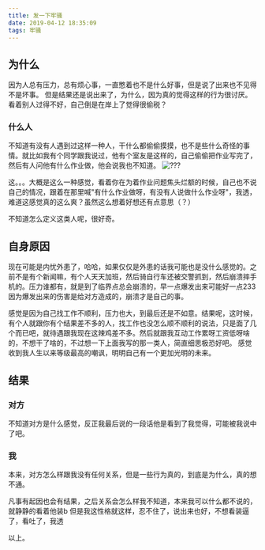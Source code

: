 ```yaml
---
title: 发一下牢骚
date: 2019-04-12 18:35:09
tags: 牢骚
---
```


## 为什么

因为人总有压力，总有烦心事，一直憋着也不是什么好事，但是说了出来也不见得不是坏事。
但是结果还是说出来了，为什么，因为真的觉得这样的行为很讨厌。看着别人过得不好，自己倒是在岸上了觉得很偷税？

### 什么人

不知道有没有人遇到过这样一种人，干什么都偷偷摸摸，也不是些什么奇怪的事情。就比如我有个同学跟我说过，他有个室友是这样的，自己偷偷把作业写完了，然后有人问他有什么作业做，他会说我也不知道。
![???](/images/???.jpg)

这。。。大概是这么一种感觉，看着你在为着作业问题焦头烂额的时候，自己也不说自己的情况，跟着在那里喊"有什么作业做呀，有没有人说做什么作业呀"，我透，难道这感觉真的这么爽？虽然这么想着好想还有点意思（？）

不知道怎么定义这类人呢，很好奇。

## 自身原因

现在可能是内忧外患了，哈哈，如果仅仅是外患的话我可能也是没什么感觉的。之前不是有个新闻嘛，有个人天天加班，然后骑自行车还被交警抓到，然后崩溃摔手机的。压力谁都有，就是到了临界点总会崩溃的，早一点爆发出来可能好一点233
因为爆发出来的伤害是给对方造成的，崩溃才是自己的事。

感觉是因为自己找工作不顺利，压力也大，到最后还是不如意。结果呢，这时候，有个人就跟你有个结果差不多的人，找工作也没怎么顺不顺利的说法，只是面了几个而已吧，就待遇跟我现在这辣鸡差不多。然后就跟我互动工作累呀工资低呀啥的，不想干了啥的，不过想一下上面我写的那一类人，简直细思极恐好吧。
感觉收到我人生以来等级最高的嘲讽，明明自己有一个更加光明的未来。

## 结果

### 对方

不知道对方是什么感觉，反正我最后说的一段话他是看到了我觉得，可能被我说中了吧。


### 我

本来，对方怎么样跟我没有任何关系，但是一些行为真的，到底是为什么，真的想不通。

凡事有起因也会有结果，之后关系会怎么样我不知道，本来我可以什么都不说的，就静静的看着他装b
但是我这性格就这样，忍不住了，说出来也好，不想看装逼了，看吐了，我透


以上。